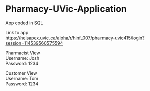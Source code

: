# Pharmacy-UVic-Application
App coded in SQL 

Link to app <br />
https://heisapex.uvic.ca/alpha/r/hinf_007/pharmacy-uvic415/login?session=114539560575594

Pharmacist View <br />
Username: Josh <br />
Password: 1234 <br />

Customer View  <br />
Username: Tom  <br />
Password: 1234 <br />

